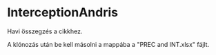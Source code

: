 # InterceptionAndris
Havi összegzés a cikkhez.

A klónozás után be kell másolni a mappába a "PREC and INT.xlsx" fájlt.
